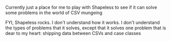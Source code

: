 
Currently just a place for me to play with Shapeless to see if it can solve some problems in the world of CSV mungeing

FYI, Shapeless rocks. I don't understand how it works. I don't understand the types of problems that it solves, except that it solves one problem that is dear to my heart: shipping data between CSVs and case classes
